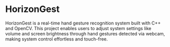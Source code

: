 # HorizonGest
HorizonGest is a real-time hand gesture recognition system built with C++ and OpenCV. This project enables users to adjust system settings like volume and screen brightness through hand gestures detected via webcam, making system control effortless and touch-free.
